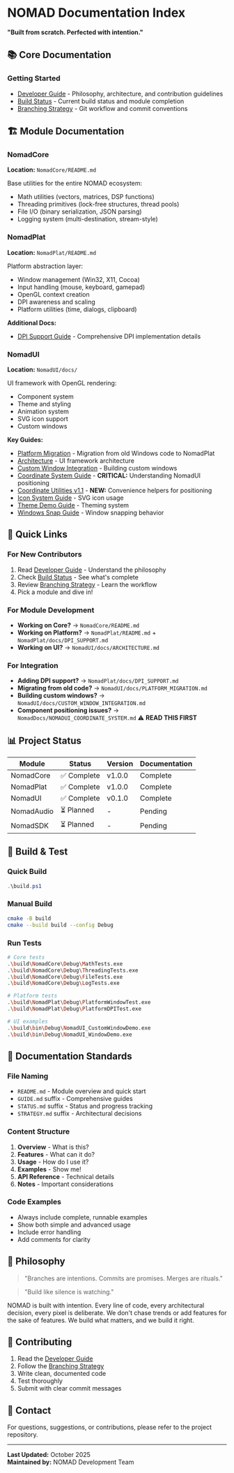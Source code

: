 # NOMAD Documentation Index

**"Built from scratch. Perfected with intention."**

## 📚 Core Documentation

### Getting Started
- [Developer Guide](DEVELOPER_GUIDE.md) - Philosophy, architecture, and contribution guidelines
- [Build Status](BUILD_STATUS.md) - Current build status and module completion
- [Branching Strategy](BRANCHING_STRATEGY.md) - Git workflow and commit conventions

## 🏗️ Module Documentation

### NomadCore
**Location:** `NomadCore/README.md`

Base utilities for the entire NOMAD ecosystem:
- Math utilities (vectors, matrices, DSP functions)
- Threading primitives (lock-free structures, thread pools)
- File I/O (binary serialization, JSON parsing)
- Logging system (multi-destination, stream-style)

### NomadPlat
**Location:** `NomadPlat/README.md`

Platform abstraction layer:
- Window management (Win32, X11, Cocoa)
- Input handling (mouse, keyboard, gamepad)
- OpenGL context creation
- DPI awareness and scaling
- Platform utilities (time, dialogs, clipboard)

**Additional Docs:**
- [DPI Support Guide](../NomadPlat/docs/DPI_SUPPORT.md) - Comprehensive DPI implementation details

### NomadUI
**Location:** `NomadUI/docs/`

UI framework with OpenGL rendering:
- Component system
- Theme and styling
- Animation system
- SVG icon support
- Custom windows

**Key Guides:**
- [Platform Migration](../NomadUI/docs/PLATFORM_MIGRATION.md) - Migration from old Windows code to NomadPlat
- [Architecture](../NomadUI/docs/ARCHITECTURE.md) - UI framework architecture
- [Custom Window Integration](../NomadUI/docs/CUSTOM_WINDOW_INTEGRATION.md) - Building custom windows
- [Coordinate System Guide](NOMADUI_COORDINATE_SYSTEM.md) - **CRITICAL:** Understanding NomadUI positioning
- [Coordinate Utilities v1.1](COORDINATE_UTILITIES_V1.1.md) - **NEW:** Convenience helpers for positioning
- [Icon System Guide](../NomadUI/docs/ICON_SYSTEM_GUIDE.md) - SVG icon usage
- [Theme Demo Guide](../NomadUI/docs/THEME_DEMO_GUIDE.md) - Theming system
- [Windows Snap Guide](../NomadUI/docs/WINDOWS_SNAP_GUIDE.md) - Window snapping behavior

## 🎯 Quick Links

### For New Contributors
1. Read [Developer Guide](DEVELOPER_GUIDE.md) - Understand the philosophy
2. Check [Build Status](BUILD_STATUS.md) - See what's complete
3. Review [Branching Strategy](BRANCHING_STRATEGY.md) - Learn the workflow
4. Pick a module and dive in!

### For Module Development
- **Working on Core?** → `NomadCore/README.md`
- **Working on Platform?** → `NomadPlat/README.md` + `NomadPlat/docs/DPI_SUPPORT.md`
- **Working on UI?** → `NomadUI/docs/ARCHITECTURE.md`

### For Integration
- **Adding DPI support?** → `NomadPlat/docs/DPI_SUPPORT.md`
- **Migrating from old code?** → `NomadUI/docs/PLATFORM_MIGRATION.md`
- **Building custom windows?** → `NomadUI/docs/CUSTOM_WINDOW_INTEGRATION.md`
- **Component positioning issues?** → `NomadDocs/NOMADUI_COORDINATE_SYSTEM.md` ⚠️ **READ THIS FIRST**

## 📊 Project Status

| Module | Status | Version | Documentation |
|--------|--------|---------|---------------|
| NomadCore | ✅ Complete | v1.0.0 | Complete |
| NomadPlat | ✅ Complete | v1.0.0 | Complete |
| NomadUI | ✅ Complete | v0.1.0 | Complete |
| NomadAudio | ⏳ Planned | - | Pending |
| NomadSDK | ⏳ Planned | - | Pending |

## 🔧 Build & Test

### Quick Build
```powershell
.\build.ps1
```

### Manual Build
```bash
cmake -B build
cmake --build build --config Debug
```

### Run Tests
```bash
# Core tests
.\build\NomadCore\Debug\MathTests.exe
.\build\NomadCore\Debug\ThreadingTests.exe
.\build\NomadCore\Debug\FileTests.exe
.\build\NomadCore\Debug\LogTests.exe

# Platform tests
.\build\NomadPlat\Debug\PlatformWindowTest.exe
.\build\NomadPlat\Debug\PlatformDPITest.exe

# UI examples
.\build\bin\Debug\NomadUI_CustomWindowDemo.exe
.\build\bin\Debug\NomadUI_WindowDemo.exe
```

## 📝 Documentation Standards

### File Naming
- `README.md` - Module overview and quick start
- `GUIDE.md` suffix - Comprehensive guides
- `STATUS.md` suffix - Status and progress tracking
- `STRATEGY.md` suffix - Architectural decisions

### Content Structure
1. **Overview** - What is this?
2. **Features** - What can it do?
3. **Usage** - How do I use it?
4. **Examples** - Show me!
5. **API Reference** - Technical details
6. **Notes** - Important considerations

### Code Examples
- Always include complete, runnable examples
- Show both simple and advanced usage
- Include error handling
- Add comments for clarity

## 🎨 Philosophy

> "Branches are intentions. Commits are promises. Merges are rituals."

> "Build like silence is watching."

NOMAD is built with intention. Every line of code, every architectural decision, every pixel is deliberate. We don't chase trends or add features for the sake of features. We build what matters, and we build it right.

## 🤝 Contributing

1. Read the [Developer Guide](DEVELOPER_GUIDE.md)
2. Follow the [Branching Strategy](BRANCHING_STRATEGY.md)
3. Write clean, documented code
4. Test thoroughly
5. Submit with clear commit messages

## 📧 Contact

For questions, suggestions, or contributions, please refer to the project repository.

---

**Last Updated:** October 2025  
**Maintained by:** NOMAD Development Team
